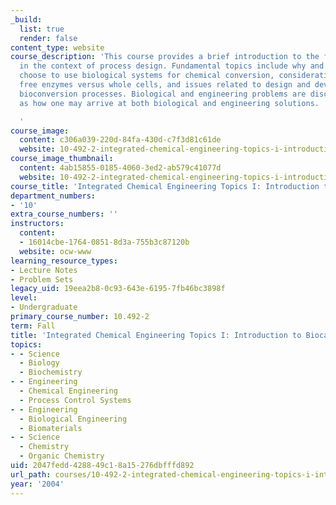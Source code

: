```yaml
---
_build:
  list: true
  render: false
content_type: website
course_description: 'This course provides a brief introduction to the field of biocatalysis
  in the context of process design. Fundamental topics include why and when one may
  choose to use biological systems for chemical conversion, considerations for using
  free enzymes versus whole cells, and issues related to design and development of
  bioconversion processes. Biological and engineering problems are discussed as well
  as how one may arrive at both biological and engineering solutions.

  '
course_image:
  content: c306a039-220d-84fa-430d-c7f3d81c61de
  website: 10-492-2-integrated-chemical-engineering-topics-i-introduction-to-biocatalysis-fall-2004
course_image_thumbnail:
  content: 4ab15855-0185-4060-3ed2-ab579c41077d
  website: 10-492-2-integrated-chemical-engineering-topics-i-introduction-to-biocatalysis-fall-2004
course_title: 'Integrated Chemical Engineering Topics I: Introduction to Biocatalysis'
department_numbers:
- '10'
extra_course_numbers: ''
instructors:
  content:
  - 16014cbe-1764-0851-8d3a-755b3c87120b
  website: ocw-www
learning_resource_types:
- Lecture Notes
- Problem Sets
legacy_uid: 19eea2b8-0c93-643e-6195-7fb46bc3898f
level:
- Undergraduate
primary_course_number: 10.492-2
term: Fall
title: 'Integrated Chemical Engineering Topics I: Introduction to Biocatalysis'
topics:
- - Science
  - Biology
  - Biochemistry
- - Engineering
  - Chemical Engineering
  - Process Control Systems
- - Engineering
  - Biological Engineering
  - Biomaterials
- - Science
  - Chemistry
  - Organic Chemistry
uid: 2047fedd-4288-49c1-8a15-276dbfffd892
url_path: courses/10-492-2-integrated-chemical-engineering-topics-i-introduction-to-biocatalysis-fall-2004
year: '2004'
---
```

